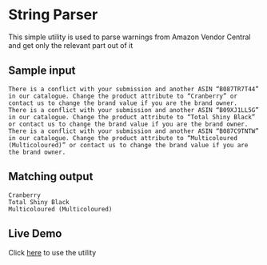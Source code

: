 # String Parser

This simple utility is used to parse warnings from Amazon Vendor Central and get only the relevant part out of it
## Sample input
```
There is a conflict with your submission and another ASIN “B087TR7T44” in our catalogue. Change the product attribute to “Cranberry” or contact us to change the brand value if you are the brand owner.
There is a conflict with your submission and another ASIN “B09XJ1LL5G” in our catalogue. Change the product attribute to “Total Shiny Black” or contact us to change the brand value if you are the brand owner.
There is a conflict with your submission and another ASIN “B087C9TNTW” in our catalogue. Change the product attribute to “Multicoloured (Multicoloured)” or contact us to change the brand value if you are the brand owner.
```

## Matching output
```
Cranberry
Total Shiny Black
Multicoloured (Multicoloured)
```

## Live Demo
Click [here](https://twinsorltd.github.io/string-parser/) to use the utility